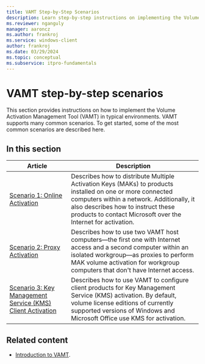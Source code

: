 ```yaml
---
title: VAMT Step-by-Step Scenarios
description: Learn step-by-step instructions on implementing the Volume Activation Management Tool (VAMT) in typical environments.
ms.reviewer: nganguly
manager: aaroncz
ms.author: frankroj
ms.service: windows-client
author: frankroj
ms.date: 03/29/2024
ms.topic: conceptual
ms.subservice: itpro-fundamentals
---
```


# VAMT step-by-step scenarios

This section provides instructions on how to implement the Volume Activation Management Tool (VAMT) in typical environments. VAMT supports many common scenarios. To get started, some of the most common scenarios are described here.

## In this section

|Article |Description |
|-------|------------|
|[Scenario 1: Online Activation](scenario-online-activation-vamt.md) |Describes how to distribute Multiple Activation Keys (MAKs) to products installed on one or more connected computers within a network. Additionally, it also describes how to instruct these products to contact Microsoft over the Internet for activation. |
|[Scenario 2: Proxy Activation](scenario-proxy-activation-vamt.md) |Describes how to use two VAMT host computers—the first one with Internet access and a second computer within an isolated workgroup—as proxies to perform MAK volume activation for workgroup computers that don't have Internet access. |
|[Scenario 3: Key Management Service (KMS) Client Activation](scenario-kms-activation-vamt.md) |Describes how to use VAMT to configure client products for Key Management Service (KMS) activation. By default, volume license editions of currently supported versions of Windows and Microsoft Office use KMS for activation. |

## Related content

- [Introduction to VAMT](introduction-vamt.md).
